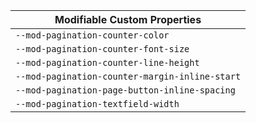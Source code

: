 | Modifiable Custom Properties                   |
| ---------------------------------------------- |
| `--mod-pagination-counter-color`               |
| `--mod-pagination-counter-font-size`           |
| `--mod-pagination-counter-line-height`         |
| `--mod-pagination-counter-margin-inline-start` |
| `--mod-pagination-page-button-inline-spacing`  |
| `--mod-pagination-textfield-width`             |
